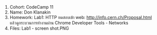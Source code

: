 1. Cohort: CodeCamp 11
2. Name: Don Klanakin
3. Homework:
      Lab1: HTTP
         ทดสอบเข้า web: http://info.cern.ch/Proposal.html
         แล้วดูกระบวนการทำงานผ่าน Chrome Developer Tools - Networks
4. Files:
      Lab1 - screen shot.PNG